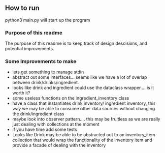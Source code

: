 ## How to run
python3 main.py will start up the program

### Purpose of this readme
The purpose of this readme is to keep track of design descisions, and potential improvements. 

### Some Improvements to make 

- lets get something to manage stdin
- abstract out some interfaces... seems like we have a lot of overlap between drink/drinks/ingredient.
- looks like drink and ingredient could use the dataclass wrapper.... is it worth it?
- some useless functions on the ingredient_inventory class
- have a class that instantiates drink inventory/ ingredient inventory, this way we may be able to consume other data sources without changing the drink/ingredient class
- maybe look into observer pattern.... this may be fruitless as we are really just dealing with collections at the moment
- if you have time add some tests
- Looks like Drink may be able to be abstracted out to an inventory_item collection that would wrap the functionality of the inventory item and provide a facade of dealing with the inventory